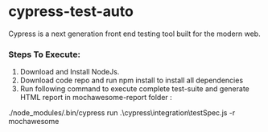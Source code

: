 # cypress-test-auto
Cypress is a next generation front end testing tool built for the modern web.

### Steps To Execute:
1. Download and Install NodeJs.
2. Download code repo and run npm install to install all dependencies
3. Run following command to execute complete test-suite and generate HTML report in mochawesome-report folder :

./node_modules/.bin/cypress run .\cypress\integration\testSpec.js -r mochawesome
